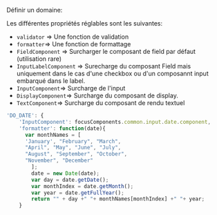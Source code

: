 Définir un domaine:

Les différentes propriétés réglables sont les suivantes:
- `validator` => Une fonction de validation
- `formatter`=> Une fonction de formattage
- `FieldComponent` => Surcharger le composant de field par défaut (utilisation rare)
- `InputLabelComponent` => Surecharge du composant Field mais uniquement dans le cas d'une checkbox ou d'un composannt input embarqué dans le label.
- `InputComponent`=> Surcharge de l'input
- `DisplayComponent`=> Surcharge du composant de display.
- `TextComponent`=> Surcharge du composant de rendu textuel



```javascript
'DO_DATE': {
    'InputComponent': focusComponents.common.input.date.component,
    'formatter': function(date){
      var monthNames = [
      'January', "February", "March",
      "April", "May", "June", "July",
      "August", "September", "October",
      "November", "December"
        ];
        date = new Date(date);
        var day = date.getDate();
        var monthIndex = date.getMonth();
        var year = date.getFullYear();
        return "" + day +" "+ monthNames[monthIndex] +" "+ year;
    }

```
